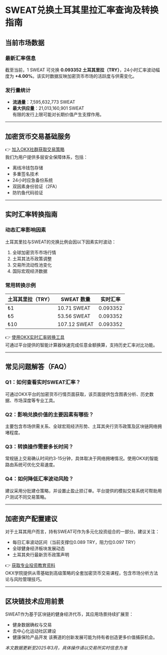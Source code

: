 # SWEAT兑换土耳其里拉汇率查询及转换指南

## 当前市场数据
### 最新汇率信息
截至当前，1 SWEAT 可兑换 **0.093352 土耳其里拉（TRY）**，24小时汇率波动幅度为 **+4.00%**。该实时数据反映加密货币市场的活跃度与供需变化。

### 发行量统计
- **流通量**：7,595,632,773 SWEAT  
- **最大供应量**：21,013,160,901 SWEAT  
有限的发行上限可能对长期价值产生支撑作用。

---

## 加密货币交易基础服务
👉 [加入OKX社群获取交易策略](https://bit.ly/okx_welcome)  
我们为用户提供多层安全保障体系，包括：
- 离线冷钱包存储
- 多重签名技术
- 24小时应急备份系统
- 双因素身份验证（2FA）
- 防钓鱼代码验证

---

## 实时汇率转换指南
### 动态汇率影响因素
土耳其里拉与SWEAT的兑换比例会因以下因素实时波动：
1. 全球加密货币市场行情
2. 土耳其法币政策调整
3. 交易所流动性池变化
4. 国际宏观经济数据

### 常用转换示例
| 土耳其里拉（TRY） | SWEAT 数量 | 实时汇率 |
|-------------------|------------|----------|
| ₺1                | 10.71 SWEAT| 0.093352 |
| ₺5                | 53.56 SWEAT| 0.093352 |
| ₺10               | 107.12 SWEAT| 0.093352 |

👉 [使用OKX实时汇率转换工具](https://bit.ly/okx_welcome)  
可通过平台提供的智能计算器快速完成任意金额换算，支持历史汇率对比功能。

---

## 常见问题解答（FAQ）
### Q1：如何查看实时SWEAT汇率？
可通过OKX平台的加密货币行情页面获取，该页面提供包含图表分析、历史数据、市场深度等专业工具。

### Q2：影响兑换价值的主要因素有哪些？
主要包含市场供需关系、全球宏观经济形势、土耳其央行货币政策及区块链网络拥堵程度。

### Q3：转换操作需要多长时间？
常规链上交易确认时间约3-15分钟，具体取决于网络拥堵情况。使用OKX的智能路由系统可优化交易速度。

### Q4：如何降低汇率波动风险？
建议采用分批建仓策略，并设置止盈止损订单。平台提供的模拟交易系统可帮助用户测试不同交易策略。

---

## 加密资产配置建议
对于土耳其用户而言，持有SWEAT可作为多元化投资组合的一部分。建议关注：
- 每日汇率波动区间（当前支撑位0.089 TRY，阻力位0.097 TRY）
- 全球健身经济板块发展动态
- 土耳其央行最新货币政策声明

👉 [获取专业投资教育资料](https://bit.ly/okx_welcome)  
OKX学院提供从零基础到高级策略的全套加密货币交易课程，包含市场分析方法论与风险管理技巧。

---

## 区块链技术应用前景
SWEAT作为基于区块链的健身经济代币，其应用场景持续扩展至：
- 健身数据确权与交易
- 去中心化运动社区建设
- 健康保险产品开发
该赛道的创新发展可能为持有者创造更多价值捕获机会。

*本文数据更新至2025年3月，具体操作请以交易所实时信息为准*